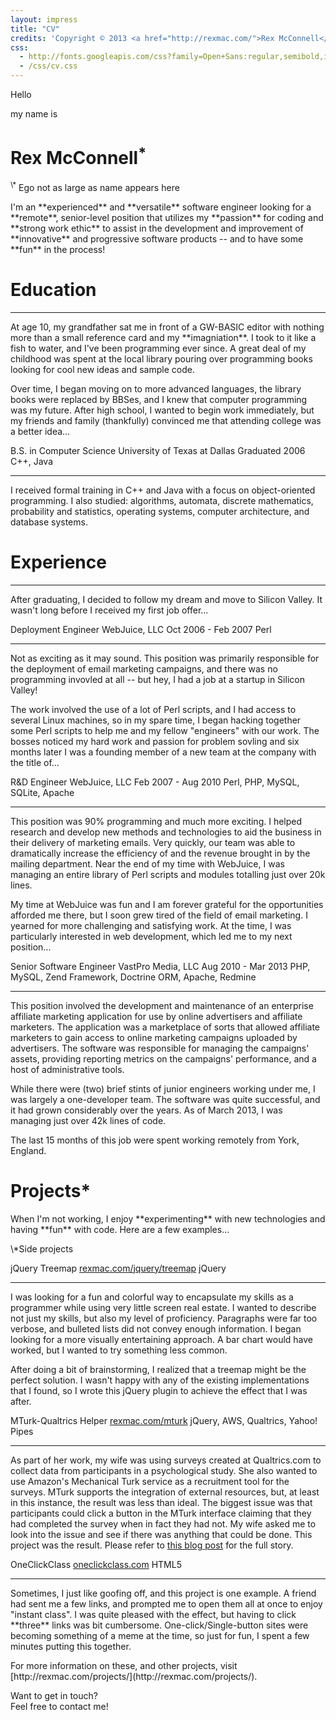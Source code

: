 ```yaml
---
layout: impress
title: "CV"
credits: 'Copyright © 2013 <a href="http://rexmac.com/">Rex McConnell</a>. Made with <a href="https://github.com/bartaz/impress.js">Impress.js</a> and <a href="http://fortawesome.github.com/Font-Awesome/">FontAwesome</a>.'
css:
  - http://fonts.googleapis.com/css?family=Open+Sans:regular,semibold,italic,italicsemibold|PT+Sans:400,700,400italic,700italic|PT+Serif:400,700,400italic,700italic|Rock+Salt
  - /css/cv.css
---
```


<div id="hello" class="step" data-x="2000" data-y="500" data-z="1500" data-rotate-z="1080" data-scale="5">
  <p class="hello">Hello</p>
  <p class="myname">my name is</p>
  <h1>Rex McConnell<sup>*</sup></h1>
  <p class="footnote"><sup markdown="1">\*</sup> Ego not as large as name appears here</p>
</div>

<div id="intro" class="step" data-x="2000" data-y="-400">
  <p markdown="1">I'm an **experienced** and **versatile** software engineer looking for a **remote**, senior-level position that utilizes my **passion** for coding and **strong work ethic** to assist in the development and improvement of **innovative** and progressive software products -- and to have some **fun** in the process!</p>
</div>

<div class="step bio" data-x="2000" data-y="200" data-rotate-z="180">
  <h1>Education</h1>
  <hr/>
  <p markdown="1">At age 10, my grandfather sat me in front of a GW-BASIC editor with nothing more than a small reference card and my **imagniation**. I took to it like a fish to water, and I've been programming ever since. A great deal of my childhood was spent at the local library pouring over programming books looking for cool new ideas and sample code.</p>
</div>
  
<div class="step bio" data-x="2000" data-y="200" data-rotate-z="360">
  <p markdown="1">Over time, I began moving on to more advanced languages, the library books were replaced by BBSes, and I knew that computer programming was my future. After high school, I wanted to begin work immediately, but my friends and family (thankfully) convinced me that attending college was a better idea...</p>
</div>

<div class="step education" data-x="2000" data-y="200" data-rotate-x="90">
  <span class="degree"><i class="fa fa-trophy"></i> B.S. in Computer Science</span>
  <span class="school"><i class="fa fa-building-o"></i> University of Texas at Dallas</span>
  <span class="dates"><i class="fa fa-clock-o"></i> Graduated 2006</span>
  <span class="tools"><i class="fa fa-wrench"></i> C++, Java</span>
  <hr />
  <p markdown="1"><i class="fa fa-comment"></i> I received formal training in C++ and Java with a focus on object-oriented programming. I also studied: algorithms, automata, discrete mathematics, probability and statistics, operating systems, computer architecture, and database systems.</p>
</div>

<div class="step bio" data-x="2000" data-y="200" data-rotate-x="180">
  <h1>Experience</h1>
  <hr/>
  <p markdown="1">After graduating, I decided to follow my dream and move to Silicon Valley. It wasn't long before I received my first job offer...</p>
</div>

<div class="step job" data-x="700" data-y="1400">
  <span class="title"><i class="fa fa-user"></i> Deployment Engineer</span>
  <span class="company"><i class="fa fa-group"></i> WebJuice, LLC</span>
  <span class="dates"><i class="fa fa-clock-o"></i> Oct 2006 - Feb 2007</span>
  <span class="tools"><i class="fa fa-wrench"></i> Perl</span>
  <hr/>
  <p markdown="1"><i class="fa fa-comment"></i> Not as exciting as it may sound. This position was primarily responsible for the deployment of email marketing campaigns, and there was no programming invovled at all -- but hey, I had a job at a startup in Silicon Valley!</p>
  <p markdown="1">The work involved the use of a lot of Perl scripts, and I had access to several Linux machines, so in my spare time, I began hacking together some Perl scripts to help me and my fellow "engineers" with our work. The bosses noticed my hard work and passion for problem sovling and six months later I was a founding member of a new team at the company with the title of...</p>
</div>

<div class="step job" data-x="1300" data-y="800" data-rotate-z="-90">
  <span class="title"><i class="fa fa-user"></i> R&D Engineer</span>
  <span class="company"><i class="fa fa-group"></i> WebJuice, LLC</span>
  <span class="dates"><i class="fa fa-clock-o"></i> Feb 2007 - Aug 2010</span>
  <span class="tools"><i class="fa fa-wrench"></i> Perl, PHP, MySQL, SQLite, Apache</span>
  <hr/>
  <p markdown="1"><i class="fa fa-comment"></i> This position was 90% programming and much more exciting. I helped research and develop new methods and technologies to aid the business in their delivery of marketing emails. Very quickly, our team was able to dramatically increase the efficiency of and the revenue brought in by the mailing department. Near the end of my time with WebJuice, I was managing an entire library of Perl scripts and modules totalling just over 20k lines.</p>
</div>

<div class="step job inbetween" data-x="750" data-y="300" data-rotate-z="-180">
  <p markdown="1">My time at WebJuice was fun and I am forever grateful for the opportunities afforded me there, but I soon grew tired of the field of email marketing. I yearned for more challenging and satisfying work. At the time, I was particularly interested in web development, which led me to my next position...</p>
</div>

<div class="step job" data-x="0" data-y="800" data-rotate-z="-270">
  <span class="title"><i class="fa fa-user"></i> Senior Software Engineer</span>
  <span class="company"><i class="fa fa-group"></i> VastPro Media, LLC</span>
  <span class="dates"><i class="fa fa-clock-o"></i> Aug 2010 - Mar 2013</span>
  <span class="tools"><i class="fa fa-wrench"></i> PHP, MySQL, Zend Framework, Doctrine ORM, Apache, Redmine</span>
  <hr/>
  <p markdown="1"><i class="fa fa-comment"></i> This position involved the development and maintenance of an enterprise affiliate marketing application for use by online advertisers and affiliate marketers. The application was a marketplace of sorts that allowed affiliate marketers to gain access to online marketing campaigns uploaded by advertisers. The software was responsible for managing the campaigns' assets, providing reporting metrics on the campaigns' performance, and a host of administrative tools.</p>
  <p markdown="1">While there were (two) brief stints of junior engineers working under me, I was largely a one-developer team. The software was quite successful, and it had grown considerably over the years. As of March 2013, I was managing just over 42k lines of code.</p>
  <p markdown="1">The last 15 months of this job were spent working remotely from York, England.</p>
</div>

<div class="step project intro" data-x="700" data-y="800" data-z="0" data-rotate-y="-270">
  <h1>Projects*</h1>
  <p markdown="1">When I'm not working, I enjoy **experimenting** with new technologies and having **fun** with code. Here are a few examples...</p>
  <p class="footnote" markdown="1">\*Side projects</p>
</div>

<div class="step project" data-x="2800" data-y="700" data-rotate-z="90">
  <span class="title"><i class="fa fa-edit"></i> jQuery Treemap</span>
  <span class="link"><i class="fa fa-link"></i> <a href="http://rexmac.com/jquery/treemap/">rexmac.com/jquery/treemap</a></span>
  <span class="tools"><i class="fa fa-wrench"></i> jQuery</span>
  <hr/>
  <p markdown="1"><i class="fa fa-comment"></i> I was looking for a fun and colorful way to encapsulate my skills as a programmer while using very little screen real estate. I wanted to describe not just my skills, but also my level of proficiency. Paragraphs were far too verbose, and bulleted lists did not convey enough information. I began looking for a more visually entertaining approach. A bar chart would have worked, but I wanted to try something less common.</p>
  <p markdown="1">After doing a bit of brainstorming, I realized that a treemap might be the perfect solution. I wasn't happy with any of the existing implementations that I found, so I wrote this jQuery plugin to achieve the effect that I was after.</p>
</div>

<div class="step project" data-x="3350" data-y="1400">
  <span class="title"><i class="fa fa-edit"></i> MTurk-Qualtrics Helper</span>
  <span class="link"><i class="fa fa-link"></i> <a href="http://rexmac.com/mturk/">rexmac.com/mturk</a></span>
  <span class="tools"><i class="fa fa-wrench"></i> jQuery, AWS, Qualtrics, Yahoo! Pipes</span>
  <hr/>
  <p markdown="1"><i class="fa fa-comment"></i> As part of her work, my wife was using surveys created at Qualtrics.com to collect data from participants in a psychological study. She also wanted to use Amazon's Mechanical Turk service as a recruitment tool for the surveys. MTurk supports the integration of external resources, but, at least in this instance, the result was less than ideal. The biggest issue was that participants could click a button in the MTurk interface claiming that they had completed the survey when in fact they had not. My wife asked me to look into the issue and see if there was anything that could be done. This project was the result. Please refer to <a href="http://blog.rexmac.com/mturk-qualtrics-helper/">this blog post</a> for the full story.</p>
</div>

<div class="step project" data-x="4000" data-y="850" data-rotate-z="-90">
  <span class="title"><i class="fa fa-edit"></i> OneClickClass</span>
  <span class="link"><i class="fa fa-link"></i> <a href="http://oneclickclass.com/">oneclickclass.com</a></span>
  <span class="tools"><i class="fa fa-wrench"></i> HTML5</span>
  <hr/>
  <p markdown="1"><i class="fa fa-comment"></i> Sometimes, I just like goofing off, and this project is one example. A friend had sent me a few links, and prompted me to open them all at once to enjoy "instant class". I was quite pleased with the effect, but having to click **three** links was bit cumbersome. One-click/Single-button sites were becoming something of a meme at the time, so just for fun, I spent a few minutes putting this together.</p>
</div>

<div class="step project outro" data-x="3300" data-y="950" data-z="0" data-rotate-y="-270" data-rotate-z="-180">
  <p markdown="1">For more information on these, and other projects, visit [http://rexmac.com/projects/](http://rexmac.com/projects/).</p>
</div>

<div id="contact" class="step" data-x="3300" data-y="650" data-z="0" data-rotate-y="-90" data-rotate-z="-180">
  <p>Want to get in touch?<br/>Feel free to contact me!</p>
  <p>
    <a href="mailto:rex@rexmac.com"><i class="fa fa-envelope"></i></a>
    <a href="http://rexmac.com/"><i class="fa fa-home"></i></a>
    <a href="https://github.com/rexmac"><i class="fa fa-github-alt"></i></a>
    <a href="https://twitter.com/_rexmac"><i class="fa fa-twitter"></i></a>
  </p>
</div>

<!-- <div id="overview" class="step" data-x="2000" data-y="500" data-z="500" data-rotate-x="-90" data-scale="7"></div> -->
